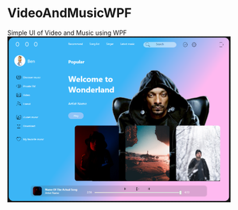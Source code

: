 # VideoAndMusicWPF
Simple UI of Video and Music using WPF
<img align="center" alt="MainWindow" src="mainwindow.png" />
